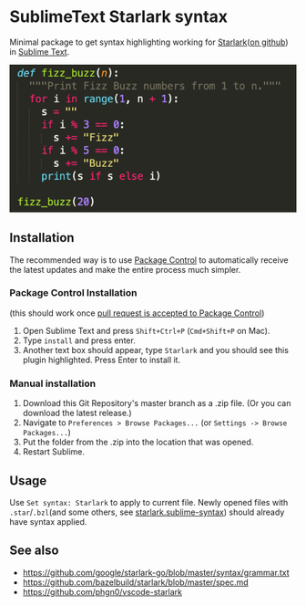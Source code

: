 # SublimeText Starlark syntax

Minimal package to get syntax highlighting working for [Starlark](https://bazel.build/rules/language)([on github](https://github.com/bazelbuild/starlark))
in [Sublime Text](https://www.sublimetext.com/).

![highlight example](/media/example.png?raw=true "highlighting example")

## Installation

The recommended way is to use [Package Control](https://packagecontrol.io/installation) to automatically receive the latest updates and make the entire process much simpler.

### Package Control Installation
(this should work once [pull request is accepted to Package Control](https://github.com/wbond/package_control_channel/pull/8916))

1. Open Sublime Text and press `Shift+Ctrl+P` (`Cmd+Shift+P` on Mac).
2. Type `install` and press enter.
3. Another text box should appear, type `Starlark` and you should see this plugin highlighted. Press Enter to install it.

### Manual installation

1. Download this Git Repository's master branch as a .zip file. (Or you can download the latest release.)
2. Navigate to `Preferences > Browse Packages...` (or `Settings -> Browse Packages...`)
3. Put the folder from the .zip into the location that was opened.
4. Restart Sublime.

## Usage

Use `Set syntax: Starlark` to apply to current file. Newly opened files with `.star`/`.bzl`(and some others, see [starlark.sublime-syntax](starlark.sublime-syntax)) should already have syntax applied.

## See also
- https://github.com/google/starlark-go/blob/master/syntax/grammar.txt
- https://github.com/bazelbuild/starlark/blob/master/spec.md
- https://github.com/phgn0/vscode-starlark
